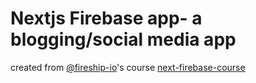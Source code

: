 # Nextjs Firebase app- a blogging/social media app

created from [@fireship-io](https://github.com/fireship-io)'s course [next-firebase-course](https://github.com/fireship-io/next-firebase-course)
